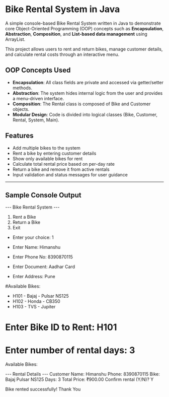 #  Bike Rental System in Java
A simple console-based Bike Rental System written in Java to demonstrate core Object-Oriented Programming (OOP) concepts such as **Encapsulation**, **Abstraction**, **Composition**, and **List-based data management** using ArrayList.

This project allows users to rent and return bikes, manage customer details, and calculate rental costs through an interactive menu.
##  OOP Concepts Used
-  **Encapsulation**: All class fields are private and accessed via getter/setter methods.
-  **Abstraction**: The system hides internal logic from the user and provides a menu-driven interface.
-  **Composition**: The Rental class is composed of Bike and Customer objects.
-  **Modular Design**: Code is divided into logical classes (Bike, Customer, Rental, System, Main).

##  Features

- Add multiple bikes to the system
- Rent a bike by entering customer details
- Show only available bikes for rent
- Calculate total rental price based on per-day rate
- Return a bike and remove it from active rentals
- Input validation and status messages for user guidance

---

##  Sample Console Output
--- Bike Rental System ---
1. Rent a Bike
2. Return a Bike
3. Exit
- Enter your choice: 1

- Enter Name: Himanshu
- Enter Phone No: 8390870115
- Enter Document: Aadhar Card
- Enter Address: Pune

#Available Bikes:
- H101 - Bajaj - Pulsar NS125
- H102 - Honda - CB350
- H103 - TVS - Jupiter
# Enter Bike ID to Rent: H101
# Enter number of rental days: 3





Available Bikes:





--- Rental Details ---
Customer Name: Himanshu
Phone: 8390870115
Bike: Bajaj Pulsar NS125
Days: 3
Total Price: ₹900.00
Confirm rental (Y/N)? Y

Bike rented successfully!
Thank You


